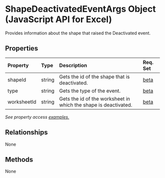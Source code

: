 # ShapeDeactivatedEventArgs Object (JavaScript API for Excel)

Provides information about the shape that raised the Deactivated event.

## Properties

| Property	   | Type	|Description| Req. Set|
|:---------------|:--------|:----------|:----|
|shapeId|string|Gets the id of the shape that is deactivated.|[beta](../requirement-sets/excel-api-requirement-sets.md)|
|type|string|Gets the type of the event.|[beta](../requirement-sets/excel-api-requirement-sets.md)|
|worksheetId|string|Gets the id of the worksheet in which the shape is deactivated.|[beta](../requirement-sets/excel-api-requirement-sets.md)|

_See property access [examples.](#property-access-examples)_

## Relationships
None


## Methods
None

